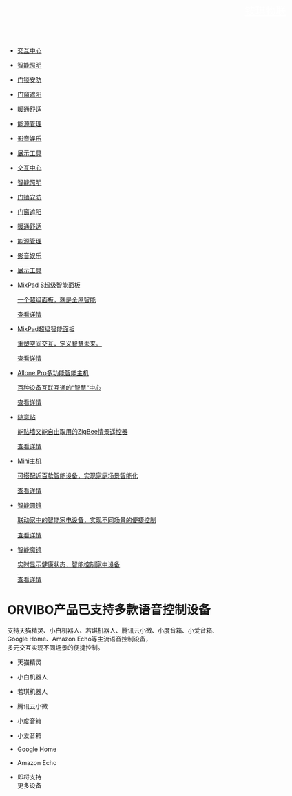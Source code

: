 <html lang="zh-CN" xml:lang="zh-CN">
 <head>
  <meta charset="UTF-8" />
  <title>智能照明系统，智能安防系统，智能影音系统，门窗遮阳系统|铵琪物联</title>
  <link rel="stylesheet" type="text/css" href="http://static.orvibo.com/guanwang_second/front/css/global_ch-c3fd5368e5.css" />
  <link rel="stylesheet" type="text/css" href="http://static.orvibo.com/guanwang_second/front/css/orvibo-058bcc0a63.css" />
  <link rel="stylesheet" type="text/css" href="http://static.orvibo.com/guanwang_second/front/css/product_list-7f1b9b8c90.css" />

 </head>
 <body>
  <header class="header">
   <div class="content clear" style="width:1200px;min-width: 1200px;padding:0">
    <a href="anqi.link" style="line-height: 50px; color:white;font-size:24px;">铵琪物联</a>
   </div>
  </header>
  <div class="product_list_container">
   <nav id="top_icon_nav">
    <ul class="clear nav">
     <li onclick="initPage(6);" data-tab="6" class="active"><a href="#6"><i class="icon1"></i><p>交互中心</p></a></li>
     <li onclick="initPage(1);" data-tab="1" class=""><a href="#1"><i class="icon2"></i><p>智能照明</p></a></li>
     <li onclick="initPage(2);" data-tab="2" class=""><a href="#2"><i class="icon3"></i><p>门锁安防</p></a></li>
     <li onclick="initPage(3);" data-tab="3"><a href="#3"><i class="icon4"></i><p>门窗遮阳</p></a></li>
     <li onclick="initPage(4);" data-tab="4"><a href="#4"><i class="icon5"></i><p>暖通舒适</p></a></li>
     <li onclick="initPage(7);" data-tab="7"><a href="#7"><i class="icon6"></i><p>能源管理</p></a></li>
     <li onclick="initPage(5);" data-tab="5"><a href="#5"><i class="icon7"></i><p>影音娱乐</p></a></li>
     <li onclick="initPage(8);" data-tab="8" style="margin-right: 0;"><a href="#8"><i class="icon8"></i><p>展示工具</p></a></li>
    </ul>
   </nav>
   <nav class="top_nav" id="top_nav">
    <ul class="clear nav">
     <li onclick="initPage(6);" data-tab="6" class="active"><a href="#6"><p>交互中心</p></a></li>
     <li onclick="initPage(1);" data-tab="1" class=""><a href="#1"><p>智能照明</p></a></li>
     <li onclick="initPage(2);" data-tab="2" class=""><a href="#2"><p>门锁安防</p></a></li>
     <li onclick="initPage(3);" data-tab="3"><a href="#3"><p>门窗遮阳</p></a></li>
     <li onclick="initPage(4);" data-tab="4"><a href="#4"><p>暖通舒适</p></a></li>
     <li onclick="initPage(7);" data-tab="7"><a href="#7"><p>能源管理</p></a></li>
     <li onclick="initPage(5);" data-tab="5"><a href="#5"><p>影音娱乐</p></a></li>
     <li onclick="initPage(8);" data-tab="8" style="margin-right: 0;"><a href="#8"><p>展示工具</p></a></li>
    </ul>
   </nav>
   <div class="main clear">
    <div class="list" data-id="6" style="display: block;">
     <ul class="clear">
      <li class="clear"><a href="/cn/product/mixpad_s.html" class="block">
        <div class="left">
         <p class="title">MixPad S超级智能面板</p>
         <p class="text">一个超级面板，就是全屋智能</p>
        </div>
        <div class="right">
         <img class="lazy" data-original="https://static.orvibo.com/guanwang_second/front/common/images/product_cover/mixpad_s-2b7567fb69.jpg" alt="" src="https://static.orvibo.com/guanwang_second/front/common/images/product_cover/mixpad_s-2b7567fb69.jpg" style="" />
        </div></a><a href="/cn/product/mixpad_s.html" class="button">查看详情</a></li>
      <li class="clear"><a href="/cn/product/mixpad.html" class="block">
        <div class="left">
         <p class="title">MixPad超级智能面板</p>
         <p class="text">重塑空间交互，定义智慧未来。</p>
        </div>
        <div class="right">
         <img class="lazy" data-original="https://static.orvibo.com/guanwang_second/front/common/images/product_cover/105-ef7d65c6d9.jpg" alt="" src="https://static.orvibo.com/guanwang_second/front/common/images/product_cover/105-ef7d65c6d9.jpg" style="" />
        </div></a><a href="/cn/product/mixpad.html" class="button">查看详情</a></li>
      <li class="clear"><a href="/cn/product/allonePro.html" class="block">
        <div class="left">
         <p class="title">Allone Pro多功能智能主机</p>
         <p class="text">百种设备互联互通的“智慧“中心</p>
        </div>
        <div class="right">
         <img class="lazy" data-original="https://static.orvibo.com/guanwang_second/front/common/images/product_cover/102-3a0755ad98.jpg" alt="" src="https://static.orvibo.com/guanwang_second/front/common/images/product_cover/102-3a0755ad98.jpg" style="" />
        </div></a><a href="/cn/product/allonePro.html" class="button">查看详情</a></li>
      <li class="clear"><a href="/cn/product/tie.html" class="block">
        <div class="left">
         <p class="title">随意贴</p>
         <p class="text">能贴墙又能自由取用的ZigBee情景遥控器</p>
        </div>
        <div class="right">
         <img class="lazy" data-original="https://static.orvibo.com/guanwang_second/front/common/images/product_cover/103-4575f05adc.jpg" alt="" src="https://static.orvibo.com/guanwang_second/front/common/images/product_cover/103-4575f05adc.jpg" style="" />
        </div></a><a href="/cn/product/tie.html" class="button">查看详情</a></li>
      <li class="clear"><a href="/cn/product/miniHost.html" class="block">
        <div class="left">
         <p class="title">Mini主机</p>
         <p class="text">可搭配近百款智能设备，实现家庭场景智能化</p>
        </div>
        <div class="right">
         <img class="lazy" data-original="https://static.orvibo.com/guanwang_second/front/common/images/product_cover/101-a86253e8b4.jpg" alt="" src="data:image/png;base64,iVBORw0KGgoAAAANSUhEUgAAAAEAAAABCAYAAAAfFcSJAAAAAXNSR0IArs4c6QAAAARnQU1BAACxjwv8YQUAAAAJcEhZcwAADsQAAA7EAZUrDhsAAAANSURBVBhXYzh8+PB/AAffA0nNPuCLAAAAAElFTkSuQmCC" />
        </div></a><a href="/cn/product/miniHost.html" class="button">查看详情</a></li>
      <li class="clear"><a href="/cn/product/roundmirror.html" class="block">
        <div class="left">
         <p class="title">智能圆镜</p>
         <p class="text">联动家中的智能家电设备，实现不同场景的便捷控制</p>
        </div>
        <div class="right">
         <img class="lazy" data-original="https://static.orvibo.com/guanwang_second/front/common/images/product_cover/108-258e61781a.jpg" alt="" src="data:image/png;base64,iVBORw0KGgoAAAANSUhEUgAAAAEAAAABCAYAAAAfFcSJAAAAAXNSR0IArs4c6QAAAARnQU1BAACxjwv8YQUAAAAJcEhZcwAADsQAAA7EAZUrDhsAAAANSURBVBhXYzh8+PB/AAffA0nNPuCLAAAAAElFTkSuQmCC" />
        </div></a><a href="/cn/product/roundmirror.html" class="button">查看详情</a></li>
      <li class="clear"><a href="/cn/product/mirror.html" class="block">
        <div class="left">
         <p class="title">智能魔镜</p>
         <p class="text">实时显示健康状态，智能控制家中设备</p>
        </div>
        <div class="right">
         <img class="lazy" data-original="https://static.orvibo.com/guanwang_second/front/common/images/product_cover/104-c0e6a79247.jpg" alt="" src="data:image/png;base64,iVBORw0KGgoAAAANSUhEUgAAAAEAAAABCAYAAAAfFcSJAAAAAXNSR0IArs4c6QAAAARnQU1BAACxjwv8YQUAAAAJcEhZcwAADsQAAA7EAZUrDhsAAAANSURBVBhXYzh8+PB/AAffA0nNPuCLAAAAAElFTkSuQmCC" />
        </div></a><a href="/cn/product/mirror.html" class="button">查看详情</a></li>
     </ul>
    </div>
    <div class="list" data-id="1" style="display: none;">
     <ul class="clear">
      <li class="clear"><a href="/cn/product/jirui.html" class="block">
        <div class="left">
         <p class="title">极锐系列智能开关</p>
         <p class="text">一万小时打造的智能开关，媲美iPhone工艺和品质</p>
        </div>
        <div class="right">
         <img class="lazy" data-original="https://static.orvibo.com/guanwang_second/front/common/images/product_cover/201-4df8b832d0.jpg" alt="" src="https://static.orvibo.com/guanwang_second/front/common/images/product_cover/201-4df8b832d0.jpg" style="" />
        </div></a><a href="/cn/product/jirui.html" class="button">查看详情</a></li>
      <li class="clear"><a href="/cn/product/lightstripe.html" class="block">
        <div class="left">
         <p class="title">智能幻彩灯带</p>
         <p class="text">主照明级别高亮度输出，AI智能识音，光随乐动</p>
        </div>
        <div class="right">
         <img class="lazy" data-original="https://static.orvibo.com/guanwang_second/front/common/images/product_cover/216-313ad51bb5.jpg" alt="" src="https://static.orvibo.com/guanwang_second/front/common/images/product_cover/216-313ad51bb5.jpg" style="" />
        </div></a><a href="/cn/product/lightstripe.html" class="button">查看详情</a></li>
      <li class="clear"><a href="/cn/product/touchclassic.html" class="block">
        <div class="left">
         <p class="title">Touch Classic系列智能开关</p>
         <p class="text">3D深度钢化玻璃面板，0.3毫秒极速响应，一键开关全屋灯光</p>
        </div>
        <div class="right">
         <img class="lazy" data-original="https://static.orvibo.com/guanwang_second/front/common/images/product_cover/202-69e1045dc5.jpg" alt="" src="https://static.orvibo.com/guanwang_second/front/common/images/product_cover/202-69e1045dc5.jpg" style="" />
        </div></a><a href="/cn/product/touchclassic.html" class="button">查看详情</a></li>
      <li class="clear"><a href="/cn/product/jiguang.html" class="block">
        <div class="left">
         <p class="title">极光系列智能开关</p>
         <p class="text">精雕工艺超薄玻璃面板，通透蓝色夜光</p>
        </div>
        <div class="right">
         <img class="lazy" data-original="https://static.orvibo.com/guanwang_second/front/common/images/product_cover/203-22dfe92e33.jpg" alt="" src="https://static.orvibo.com/guanwang_second/front/common/images/product_cover/203-22dfe92e33.jpg" style="" />
        </div></a><a href="/cn/product/jiguang.html" class="button">查看详情</a></li>
      <li class="clear"><a href="/cn/product/baijin.html" class="block">
        <div class="left">
         <p class="title">白金系列智能开关</p>
         <p class="text">宛若白色钢琴烤漆机身，高灵敏电容式触摸</p>
        </div>
        <div class="right">
         <img class="lazy" data-original="https://static.orvibo.com/guanwang_second/front/common/images/product_cover/204-4d2b3646ae.jpg" alt="" src="data:image/png;base64,iVBORw0KGgoAAAANSUhEUgAAAAEAAAABCAYAAAAfFcSJAAAAAXNSR0IArs4c6QAAAARnQU1BAACxjwv8YQUAAAAJcEhZcwAADsQAAA7EAZUrDhsAAAANSURBVBhXYzh8+PB/AAffA0nNPuCLAAAAAElFTkSuQmCC" />
        </div></a><a href="/cn/product/baijin.html" class="button">查看详情</a></li>
      <li class="clear"><a href="/cn/product/rgb_controller.html" class="block">
        <div class="left">
         <p class="title">RGB控制盒</p>
         <p class="text">轻松调节灯光的颜色和色温</p>
        </div>
        <div class="right">
         <img class="lazy" data-original="https://static.orvibo.com/guanwang_second/front/common/images/product_cover/215-3b8d488cc5.jpg" alt="" src="data:image/png;base64,iVBORw0KGgoAAAANSUhEUgAAAAEAAAABCAYAAAAfFcSJAAAAAXNSR0IArs4c6QAAAARnQU1BAACxjwv8YQUAAAAJcEhZcwAADsQAAA7EAZUrDhsAAAANSURBVBhXYzh8+PB/AAffA0nNPuCLAAAAAElFTkSuQmCC" />
        </div></a><a href="/cn/product/rgb_controller.html" class="button">查看详情</a></li>
     </ul>
    </div>
    <div class="list" data-id="2" style="display: none;">
     <ul class="clear">
      <li class="clear"><a href="/cn/product/c1/index.html" class="block">
        <div class="left">
         <p class="title">智能门锁 C1</p>
         <p class="text">9大硬科技，创造极致安全和智能体验</p>
        </div>
        <div class="right">
         <img class="lazy" data-original="https://static.orvibo.com/guanwang_second/front/common/images/product_cover/C1-d77500a908.jpg" alt="" src="https://static.orvibo.com/guanwang_second/front/common/images/product_cover/C1-d77500a908.jpg" style="" />
        </div></a><a href="/cn/product/c1/index.html" class="button">查看详情</a></li>
      <li class="clear"><a href="/cn/product/t1/index.html" class="block">
        <div class="left">
         <p class="title">智能门锁 T1</p>
         <p class="text">0.3秒极速解锁，500天超长续航，255个扩展传感器，iF金奖团队设计</p>
        </div>
        <div class="right">
         <img class="lazy" data-original="https://static.orvibo.com/guanwang_second/front/common/images/product_cover/301-a51f36c452.jpg" alt="" src="https://static.orvibo.com/guanwang_second/front/common/images/product_cover/301-a51f36c452.jpg" style="" />
        </div></a><a href="/cn/product/t1/index.html" class="button">查看详情</a></li>
      <li class="clear"><a href="/cn/product/t1c/index.html" class="block">
        <div class="left">
         <p class="title">智能门锁 T1C</p>
         <p class="text">极致安全，气质不凡</p>
        </div>
        <div class="right">
         <img class="lazy" data-original="https://static.orvibo.com/guanwang_second/front/common/images/product_cover/319-f48813e77f.jpg" alt="" src="https://static.orvibo.com/guanwang_second/front/common/images/product_cover/319-f48813e77f.jpg" style="" />
        </div></a><a href="/cn/product/t1c/index.html" class="button">查看详情</a></li>
      <li class="clear"><a href="/cn/product/xiaoou.html" class="block">
        <div class="left">
         <p class="title">小欧智能摄像机</p>
         <p class="text">能听能说能看，手机远程观看</p>
        </div>
        <div class="right">
         <img class="lazy" data-original="https://static.orvibo.com/guanwang_second/front/common/images/product_cover/303-5b103aa78e.jpg" alt="" src="https://static.orvibo.com/guanwang_second/front/common/images/product_cover/303-5b103aa78e.jpg" style="" />
        </div></a><a href="/cn/product/xiaoou.html" class="button">查看详情</a></li>
      <li class="clear"><a href="/cn/product/yuntai.html" class="block">
        <div class="left">
         <p class="title">智能云台摄像机</p>
         <p class="text">高清画质 360&deg;全景巡航 ，看得清更看得全</p>
        </div>
        <div class="right">
         <img class="lazy" data-original="https://static.orvibo.com/guanwang_second/front/common/images/product_cover/304-b3cdbd0735.jpg" alt="" src="data:image/png;base64,iVBORw0KGgoAAAANSUhEUgAAAAEAAAABCAYAAAAfFcSJAAAAAXNSR0IArs4c6QAAAARnQU1BAACxjwv8YQUAAAAJcEhZcwAADsQAAA7EAZUrDhsAAAANSURBVBhXYzh8+PB/AAffA0nNPuCLAAAAAElFTkSuQmCC" />
        </div></a><a href="/cn/product/yuntai.html" class="button">查看详情</a></li>
      <li class="clear"><a href="/cn/product/chuanganqi.html" class="block">
        <div class="left">
         <p class="title">传感器接入盒</p>
         <p class="text">可让传统有线传感器与欧瑞博支持的智能产品实现互联互通</p>
        </div>
        <div class="right">
         <img class="lazy" data-original="https://static.orvibo.com/guanwang_second/front/common/images/product_cover/305-3b8d488cc5.jpg" alt="" src="data:image/png;base64,iVBORw0KGgoAAAANSUhEUgAAAAEAAAABCAYAAAAfFcSJAAAAAXNSR0IArs4c6QAAAARnQU1BAACxjwv8YQUAAAAJcEhZcwAADsQAAA7EAZUrDhsAAAANSURBVBhXYzh8+PB/AAffA0nNPuCLAAAAAElFTkSuQmCC" />
        </div></a><a href="/cn/product/chuanganqi.html" class="button">查看详情</a></li>
      <li class="clear"><a href="/cn/product/safepackage.html" class="block">
        <div class="left">
         <p class="title">安防套件</p>
         <p class="text">全方位守护家庭安全</p>
        </div>
        <div class="right">
         <img class="lazy" data-original="https://static.orvibo.com/guanwang_second/front/common/images/product_cover/302-415a29de40.jpg" alt="" src="data:image/png;base64,iVBORw0KGgoAAAANSUhEUgAAAAEAAAABCAYAAAAfFcSJAAAAAXNSR0IArs4c6QAAAARnQU1BAACxjwv8YQUAAAAJcEhZcwAADsQAAA7EAZUrDhsAAAANSURBVBhXYzh8+PB/AAffA0nNPuCLAAAAAElFTkSuQmCC" />
        </div></a><a href="/cn/product/safepackage.html" class="button">查看详情</a></li>
      <li class="clear"><a href="/cn/product/doorsensor.html" class="block">
        <div class="left">
         <p class="title">门窗传感器</p>
         <p class="text">时刻感应门窗的开关状态</p>
        </div>
        <div class="right">
         <img class="lazy" data-original="https://static.orvibo.com/guanwang_second/front/common/images/product_cover/307-d9e32d883f.jpg" alt="" src="data:image/png;base64,iVBORw0KGgoAAAANSUhEUgAAAAEAAAABCAYAAAAfFcSJAAAAAXNSR0IArs4c6QAAAARnQU1BAACxjwv8YQUAAAAJcEhZcwAADsQAAA7EAZUrDhsAAAANSURBVBhXYzh8+PB/AAffA0nNPuCLAAAAAElFTkSuQmCC" />
        </div></a><a href="/cn/product/doorsensor.html" class="button">查看详情</a></li>
      <li class="clear"><a href="/cn/product/bodysensor.html" class="block">
        <div class="left">
         <p class="title">人体传感器</p>
         <p class="text">灵敏感应异常移动</p>
        </div>
        <div class="right">
         <img class="lazy" data-original="https://static.orvibo.com/guanwang_second/front/common/images/product_cover/306-3ff76e1b0a.jpg" alt="" src="data:image/png;base64,iVBORw0KGgoAAAANSUhEUgAAAAEAAAABCAYAAAAfFcSJAAAAAXNSR0IArs4c6QAAAARnQU1BAACxjwv8YQUAAAAJcEhZcwAADsQAAA7EAZUrDhsAAAANSURBVBhXYzh8+PB/AAffA0nNPuCLAAAAAElFTkSuQmCC" />
        </div></a><a href="/cn/product/bodysensor.html" class="button">查看详情</a></li>
      <li class="clear"><a href="/cn/product/temp_hum_sensor.html" class="block">
        <div class="left">
         <p class="title">温湿度传感器</p>
         <p class="text">实时感应室内温湿度，联动创造舒适家居环境</p>
        </div>
        <div class="right">
         <img class="lazy" data-original="https://static.orvibo.com/guanwang_second/front/common/images/product_cover/308-68a450fefc.jpg" alt="" src="data:image/png;base64,iVBORw0KGgoAAAANSUhEUgAAAAEAAAABCAYAAAAfFcSJAAAAAXNSR0IArs4c6QAAAARnQU1BAACxjwv8YQUAAAAJcEhZcwAADsQAAA7EAZUrDhsAAAANSURBVBhXYzh8+PB/AAffA0nNPuCLAAAAAElFTkSuQmCC" />
        </div></a><a href="/cn/product/temp_hum_sensor.html" class="button">查看详情</a></li>
      <li class="clear"><a href="/cn/product/co_alarm.html" class="block">
        <div class="left">
         <p class="title">智能一氧化碳报警器</p>
         <p class="text">灵敏检测一氧化碳浓度，异常立即报警提醒</p>
        </div>
        <div class="right">
         <img class="lazy" data-original="https://static.orvibo.com/guanwang_second/front/common/images/product_cover/309-1c51a9f46e.jpg" alt="" src="data:image/png;base64,iVBORw0KGgoAAAANSUhEUgAAAAEAAAABCAYAAAAfFcSJAAAAAXNSR0IArs4c6QAAAARnQU1BAACxjwv8YQUAAAAJcEhZcwAADsQAAA7EAZUrDhsAAAANSURBVBhXYzh8+PB/AAffA0nNPuCLAAAAAElFTkSuQmCC" />
        </div></a><a href="/cn/product/co_alarm.html" class="button">查看详情</a></li>
      <li class="clear"><a href="/cn/product/gas_sensor.html" class="block">
        <div class="left">
         <p class="title">智能可燃气体传感器</p>
         <p class="text">检测燃气浓度，超大音鸣报警，异常早知晓</p>
        </div>
        <div class="right">
         <img class="lazy" data-original="https://static.orvibo.com/guanwang_second/front/common/images/product_cover/311-77e487fd32.jpg" alt="" src="data:image/png;base64,iVBORw0KGgoAAAANSUhEUgAAAAEAAAABCAYAAAAfFcSJAAAAAXNSR0IArs4c6QAAAARnQU1BAACxjwv8YQUAAAAJcEhZcwAADsQAAA7EAZUrDhsAAAANSURBVBhXYzh8+PB/AAffA0nNPuCLAAAAAElFTkSuQmCC" />
        </div></a><a href="/cn/product/gas_sensor.html" class="button">查看详情</a></li>
      <li class="clear"><a href="/cn/product/photoelectric_alarm.html" class="block">
        <div class="left">
         <p class="title">智能光电烟雾报警器</p>
         <p class="text">实时监测烟雾发生，阻止危险扩散蔓延</p>
        </div>
        <div class="right">
         <img class="lazy" data-original="https://static.orvibo.com/guanwang_second/front/common/images/product_cover/312-cddf176d22.jpg" alt="" src="data:image/png;base64,iVBORw0KGgoAAAANSUhEUgAAAAEAAAABCAYAAAAfFcSJAAAAAXNSR0IArs4c6QAAAARnQU1BAACxjwv8YQUAAAAJcEhZcwAADsQAAA7EAZUrDhsAAAANSURBVBhXYzh8+PB/AAffA0nNPuCLAAAAAElFTkSuQmCC" />
        </div></a><a href="/cn/product/photoelectric_alarm.html" class="button">查看详情</a></li>
      <li class="clear"><a href="/cn/product/water_alarm.html" class="block">
        <div class="left">
         <p class="title">智能水浸报警器</p>
         <p class="text">实时感应水体，联动传感解决溢水漏水难题</p>
        </div>
        <div class="right">
         <img class="lazy" data-original="https://static.orvibo.com/guanwang_second/front/common/images/product_cover/313-ce5311b947.jpg" alt="" src="data:image/png;base64,iVBORw0KGgoAAAANSUhEUgAAAAEAAAABCAYAAAAfFcSJAAAAAXNSR0IArs4c6QAAAARnQU1BAACxjwv8YQUAAAAJcEhZcwAADsQAAA7EAZUrDhsAAAANSURBVBhXYzh8+PB/AAffA0nNPuCLAAAAAElFTkSuQmCC" />
        </div></a><a href="/cn/product/water_alarm.html" class="button">查看详情</a></li>
      <li class="clear"><a href="/cn/product/sos.html" class="block">
        <div class="left">
         <p class="title">SOS紧急按钮</p>
         <p class="text">当老人小孩遇险，一键紧急求救</p>
        </div>
        <div class="right">
         <img class="lazy" data-original="https://static.orvibo.com/guanwang_second/front/common/images/product_cover/314-b4fea762af.jpg" alt="" src="data:image/png;base64,iVBORw0KGgoAAAANSUhEUgAAAAEAAAABCAYAAAAfFcSJAAAAAXNSR0IArs4c6QAAAARnQU1BAACxjwv8YQUAAAAJcEhZcwAADsQAAA7EAZUrDhsAAAANSURBVBhXYzh8+PB/AAffA0nNPuCLAAAAAElFTkSuQmCC" />
        </div></a><a href="/cn/product/sos.html" class="button">查看详情</a></li>
     </ul>
    </div>
    <div class="list" data-id="4" style="display: none;">
     <ul class="clear">
      <li class="clear"><a href="/cn/product/airmasterpro.html" class="block">
        <div class="left">
         <p class="title">AirMaster 中央空调智能升级套件</p>
         <p class="text">让中央空调用户得到超乎想象的便捷</p>
        </div>
        <div class="right">
         <img class="lazy" data-original="https://static.orvibo.com/guanwang_second/front/common/images/product_cover/505-1f962bf5b8.jpg" alt="" src="data:image/png;base64,iVBORw0KGgoAAAANSUhEUgAAAAEAAAABCAYAAAAfFcSJAAAAAXNSR0IArs4c6QAAAARnQU1BAACxjwv8YQUAAAAJcEhZcwAADsQAAA7EAZUrDhsAAAANSURBVBhXYzh8+PB/AAffA0nNPuCLAAAAAElFTkSuQmCC" />
        </div></a><a href="/cn/product/airmasterpro.html" class="button">查看详情</a></li>
      <li class="clear"><a href="/cn/product/air_pannel.html" class="block">
        <div class="left">
         <p class="title">空调面板</p>
         <p class="text">智能远程控制空调，联动调节温度</p>
        </div>
        <div class="right">
         <img class="lazy" data-original="https://static.orvibo.com/guanwang_second/front/common/images/product_cover/502-961cdc6cc3.jpg" alt="" src="data:image/png;base64,iVBORw0KGgoAAAANSUhEUgAAAAEAAAABCAYAAAAfFcSJAAAAAXNSR0IArs4c6QAAAARnQU1BAACxjwv8YQUAAAAJcEhZcwAADsQAAA7EAZUrDhsAAAANSURBVBhXYzh8+PB/AAffA0nNPuCLAAAAAElFTkSuQmCC" />
        </div></a><a href="/cn/product/air_pannel.html" class="button">查看详情</a></li>
      <li class="clear"><a href="/cn/product/dinuan.html" class="block">
        <div class="left">
         <p class="title">地暖面板</p>
         <p class="text">更聪明的供暖方案，舒适节能，持家有道</p>
        </div>
        <div class="right">
         <img class="lazy" data-original="https://static.orvibo.com/guanwang_second/front/common/images/product_cover/504-13dd688eee.jpg" alt="" src="data:image/png;base64,iVBORw0KGgoAAAANSUhEUgAAAAEAAAABCAYAAAAfFcSJAAAAAXNSR0IArs4c6QAAAARnQU1BAACxjwv8YQUAAAAJcEhZcwAADsQAAA7EAZUrDhsAAAANSURBVBhXYzh8+PB/AAffA0nNPuCLAAAAAElFTkSuQmCC" />
        </div></a><a href="/cn/product/dinuan.html" class="button">查看详情</a></li>
     </ul>
    </div>
    <div class="list" data-id="5" style="display: none;">
     <ul class="clear">
      <li class="clear"><a href="/cn/product/xiaofang.html" class="block">
        <div class="left">
         <p class="title">小方智能遥控器</p>
         <p class="text">一个替代所有遥控器，让普通家电秒变智能</p>
        </div>
        <div class="right">
         <img class="lazy" data-original="https://static.orvibo.com/guanwang_second/front/common/images/product_cover/701-d55a9376dd.jpg" alt="" src="data:image/png;base64,iVBORw0KGgoAAAANSUhEUgAAAAEAAAABCAYAAAAfFcSJAAAAAXNSR0IArs4c6QAAAARnQU1BAACxjwv8YQUAAAAJcEhZcwAADsQAAA7EAZUrDhsAAAANSURBVBhXYzh8+PB/AAffA0nNPuCLAAAAAElFTkSuQmCC" />
        </div></a><a href="/cn/product/xiaofang.html" class="button">查看详情</a></li>
      <li class="clear"><a href="/cn/product/infrared.html" class="block">
        <div class="left">
         <p class="title">ZigBee红外转发器</p>
         <p class="text">轻松控制红外家电，联动定制多种智能情景</p>
        </div>
        <div class="right">
         <img class="lazy" data-original="https://static.orvibo.com/guanwang_second/front/common/images/product_cover/702-3a0755ad98.jpg" alt="" src="data:image/png;base64,iVBORw0KGgoAAAANSUhEUgAAAAEAAAABCAYAAAAfFcSJAAAAAXNSR0IArs4c6QAAAARnQU1BAACxjwv8YQUAAAAJcEhZcwAADsQAAA7EAZUrDhsAAAANSURBVBhXYzh8+PB/AAffA0nNPuCLAAAAAElFTkSuQmCC" />
        </div></a><a href="/cn/product/infrared.html" class="button">查看详情</a></li>
     </ul>
    </div>
    <div class="list" data-id="7" style="display: none;">
     <ul class="clear">
      <li class="clear"><a href="/cn/product/s30c.html" class="block">
        <div class="left">
         <p class="title">S30c智能插座</p>
         <p class="text">日本优良设计奖，缤纷四色，智能远程控制</p>
        </div>
        <div class="right">
         <img class="lazy" data-original="https://static.orvibo.com/guanwang_second/front/common/images/product_cover/609-cbf135928a.jpg" alt="" src="data:image/png;base64,iVBORw0KGgoAAAANSUhEUgAAAAEAAAABCAYAAAAfFcSJAAAAAXNSR0IArs4c6QAAAARnQU1BAACxjwv8YQUAAAAJcEhZcwAADsQAAA7EAZUrDhsAAAANSURBVBhXYzh8+PB/AAffA0nNPuCLAAAAAElFTkSuQmCC" />
        </div></a><a href="/cn/product/s30c.html" class="button">查看详情</a></li>
      <li class="clear"><a href="/cn/product/s20c.html" class="block">
        <div class="left">
         <p class="title">S20c智能插座</p>
         <p class="text">智能定时,手机远程控制，让传统家电秒变智能</p>
        </div>
        <div class="right">
         <img class="lazy" data-original="https://static.orvibo.com/guanwang_second/front/common/images/product_cover/603-c12bbb9af2.jpg" alt="" src="data:image/png;base64,iVBORw0KGgoAAAANSUhEUgAAAAEAAAABCAYAAAAfFcSJAAAAAXNSR0IArs4c6QAAAARnQU1BAACxjwv8YQUAAAAJcEhZcwAADsQAAA7EAZUrDhsAAAANSURBVBhXYzh8+PB/AAffA0nNPuCLAAAAAElFTkSuQmCC" />
        </div></a><a href="/cn/product/s20c.html" class="button">查看详情</a></li>
     </ul>
    </div>
    <div class="list" data-id="3" style="display: none;">
     <ul class="clear">
      <li class="clear"><a href="/cn/product/dabaidianji.html" class="block">
        <div class="left">
         <p class="title">大白智能窗帘电机Wi-Fi版</p>
         <p class="text">Wi-Fi直连，无需网关更智能</p>
        </div>
        <div class="right">
         <img class="lazy" data-original="https://static.orvibo.com/guanwang_second/front/common/images/product_cover/406-2a105824fa.jpg" alt="" src="data:image/png;base64,iVBORw0KGgoAAAANSUhEUgAAAAEAAAABCAYAAAAfFcSJAAAAAXNSR0IArs4c6QAAAARnQU1BAACxjwv8YQUAAAAJcEhZcwAADsQAAA7EAZUrDhsAAAANSURBVBhXYzh8+PB/AAffA0nNPuCLAAAAAElFTkSuQmCC" />
        </div></a><a href="/cn/product/dabaidianji.html" class="button">查看详情</a></li>
      <li class="clear"><a href="/cn/product/chuanglian.html" class="block">
        <div class="left">
         <p class="title">智能开合帘套装巧克力版</p>
         <p class="text">小身材大扭力，一款新旧房都能装的智能窗帘</p>
        </div>
        <div class="right">
         <img class="lazy" data-original="https://static.orvibo.com/guanwang_second/front/common/images/product_cover/401-4d3488261c.jpg" alt="" src="data:image/png;base64,iVBORw0KGgoAAAANSUhEUgAAAAEAAAABCAYAAAAfFcSJAAAAAXNSR0IArs4c6QAAAARnQU1BAACxjwv8YQUAAAAJcEhZcwAADsQAAA7EAZUrDhsAAAANSURBVBhXYzh8+PB/AAffA0nNPuCLAAAAAElFTkSuQmCC" />
        </div></a><a href="/cn/product/chuanglian.html" class="button">查看详情</a></li>
      <li class="clear"><a href="/cn/product/chuanglian2.html" class="block">
        <div class="left">
         <p class="title">超静音智能开合帘电机</p>
         <p class="text">高端、超静音智能窗帘革新力作</p>
        </div>
        <div class="right">
         <img class="lazy" data-original="https://static.orvibo.com/guanwang_second/front/common/images/product_cover/402-c60d988fa4.jpg" alt="" src="data:image/png;base64,iVBORw0KGgoAAAANSUhEUgAAAAEAAAABCAYAAAAfFcSJAAAAAXNSR0IArs4c6QAAAARnQU1BAACxjwv8YQUAAAAJcEhZcwAADsQAAA7EAZUrDhsAAAANSURBVBhXYzh8+PB/AAffA0nNPuCLAAAAAElFTkSuQmCC" />
        </div></a><a href="/cn/product/chuanglian2.html" class="button">查看详情</a></li>
      <li class="clear"><a href="/cn/product/controlbox.html" class="block">
        <div class="left">
         <p class="title">多功能控制盒</p>
         <p class="text">联动普通窗帘电机，让窗帘、窗户巧变智能</p>
        </div>
        <div class="right">
         <img class="lazy" data-original="https://static.orvibo.com/guanwang_second/front/common/images/product_cover/403-3b8d488cc5.jpg" alt="" src="data:image/png;base64,iVBORw0KGgoAAAANSUhEUgAAAAEAAAABCAYAAAAfFcSJAAAAAXNSR0IArs4c6QAAAARnQU1BAACxjwv8YQUAAAAJcEhZcwAADsQAAA7EAZUrDhsAAAANSURBVBhXYzh8+PB/AAffA0nNPuCLAAAAAElFTkSuQmCC" />
        </div></a><a href="/cn/product/controlbox.html" class="button">查看详情</a></li>
      <li class="clear"><a href="/cn/product/dryingrack.html" class="block">
        <div class="left">
         <p class="title">智能晾衣架</p>
         <p class="text">智能风干杀菌，让晾衣难题不再有</p>
        </div>
        <div class="right">
         <img class="lazy" data-original="https://static.orvibo.com/guanwang_second/front/common/images/product_cover/404-20d33db731.jpg" alt="" src="data:image/png;base64,iVBORw0KGgoAAAANSUhEUgAAAAEAAAABCAYAAAAfFcSJAAAAAXNSR0IArs4c6QAAAARnQU1BAACxjwv8YQUAAAAJcEhZcwAADsQAAA7EAZUrDhsAAAANSURBVBhXYzh8+PB/AAffA0nNPuCLAAAAAElFTkSuQmCC" />
        </div></a><a href="/cn/product/dryingrack.html" class="button">查看详情</a></li>
     </ul>
    </div>
    <div class="list" data-id="8" style="display: none;">
     <ul class="clear">
      <li class="clear"><a href="/cn/product/sandtable/index.html" class="block">
        <div class="left">
         <p class="title">智能家居Mini体验厅Lite版</p>
         <p class="text">最小门店场景，体验全宅智能家居</p>
        </div>
        <div class="right">
         <img class="lazy" data-original="https://static.orvibo.com/guanwang_second/front/common/images/product_cover/sandtable-2a5d37c8ad.jpg" alt="" src="data:image/png;base64,iVBORw0KGgoAAAANSUhEUgAAAAEAAAABCAYAAAAfFcSJAAAAAXNSR0IArs4c6QAAAARnQU1BAACxjwv8YQUAAAAJcEhZcwAADsQAAA7EAZUrDhsAAAANSURBVBhXYzh8+PB/AAffA0nNPuCLAAAAAElFTkSuQmCC" />
        </div></a><a href="/cn/product/sandtable/index.html" class="button">查看详情</a></li>
      <li class="clear"><a href="/cn/product/miniroom.html" class="block">
        <div class="left">
         <p class="title">轻奢级智能家居体验厅（高保真mini版）</p>
         <p class="text">方寸之间，尽显智慧与奢华</p>
        </div>
        <div class="right">
         <img class="lazy" data-original="https://static.orvibo.com/guanwang_second/front/common/images/product_cover/801-aaf8046b04.jpg" alt="" src="data:image/png;base64,iVBORw0KGgoAAAANSUhEUgAAAAEAAAABCAYAAAAfFcSJAAAAAXNSR0IArs4c6QAAAARnQU1BAACxjwv8YQUAAAAJcEhZcwAADsQAAA7EAZUrDhsAAAANSURBVBhXYzh8+PB/AAffA0nNPuCLAAAAAElFTkSuQmCC" />
        </div></a><a href="/cn/product/miniroom.html" class="button">查看详情</a></li>
     </ul>
    </div>
    <div class="robot_list">
     <h1>ORVIBO产品已支持多款语音控制设备</h1>
     <p>支持天猫精灵、小白机器人、若琪机器人、腾讯云小微、小度音箱、小爱音箱、Google Home、Amazon Echo等主流语音控制设备，<br />多元交互实现不同场景的便捷控制。</p>
     <ul class="clearfix">
      <li class="rl_item1"><i class="rli_icon"></i><p>天猫精灵</p></li>
      <li class="rl_item2"><i class="rli_icon"></i><p>小白机器人</p></li>
      <li class="rl_item3"><i class="rli_icon"></i><p>若琪机器人</p></li>
      <li class="rl_item4"><i class="rli_icon"></i><p>腾讯云小微</p></li>
      <li class="rl_item8"><i class="rli_icon"></i><p>小度音箱</p></li>
      <li class="rl_item9"><i class="rli_icon"></i><p>小爱音箱</p></li>
      <li class="rl_item5"><i class="rli_icon"></i><p>Google Home</p></li>
      <li class="rl_item6"><i class="rli_icon"></i><p>Amazon Echo</p></li>
      <li class="rl_item7"><p>即将支持<br />更多设备</p></li>
     </ul>
    </div>
   </div>
  </div>


  <script type="text/javascript" src="http://static.orvibo.com/guanwang_second/front/bower_components/jquery/dist/jquery.min.js"></script>
  <script type="text/javascript" src="http://static.orvibo.com/guanwang_second/front/js/jquery.lazyload.min-75578efdd4.js"></script>

  </noscript>
  <script>!function ($) {
    $(window).scroll(function () {
      var top = $(document).scrollTop()
      if(top > 130){
        $('#top_nav').addClass('top_nav_scroll')
      }else{
        $('#top_nav').removeClass('top_nav_scroll')
      }
    })
  }(jQuery)
  $(document).ready(function () {
    pageHashChange();
  })
  $(window).on("hashchange", function () {
    pageHashChange();
  });
  function pageHashChange() {
    var $list = $(".product_list_container .list")
    var arr = document.location.href.split("#")
    $("#top_nav .nav>li").removeClass("active")
    $("#top_icon_nav .nav>li").removeClass("active")
    if (arr.length == 1) {
      $list.eq(0).show()
      $("#top_nav .nav>li").eq(0).addClass('active')
      $("#top_icon_nav .nav>li").eq(0).addClass('active')
      $('html').scrollTop(0);
      $('body').scrollTop(0);
      $(document).scrollTop(0);
      $("img.lazy").lazyload({ effect: "fadeIn" });
    } else {
      initPage(arr[1])
    }
  }
  function initPage(id) {
    var $list = $(".product_list_container .list")
    $list.hide();
    for (var i = 0; i < $list.length; i++) {
      if ($list.eq(i).attr("data-id") == id) {
        $list.eq(i).show()
        break;
      }
    }
    var lis = $("#top_nav .nav>li")
    var lis1 = $("#top_icon_nav .nav>li")
    for (var i = 0; i < lis.length; i++) {
      if (lis.eq(i).attr("data-tab") == id) {
        lis.eq(i).addClass('active')
        lis1.eq(i).addClass('active')
        break;
      }
    }
    $('html').scrollTop(0);
    $('body').scrollTop(0);
    $(document).scrollTop(0);
    $("img.lazy").lazyload({ effect: "fadeIn" });
  }</script>
 </body>
</html>
